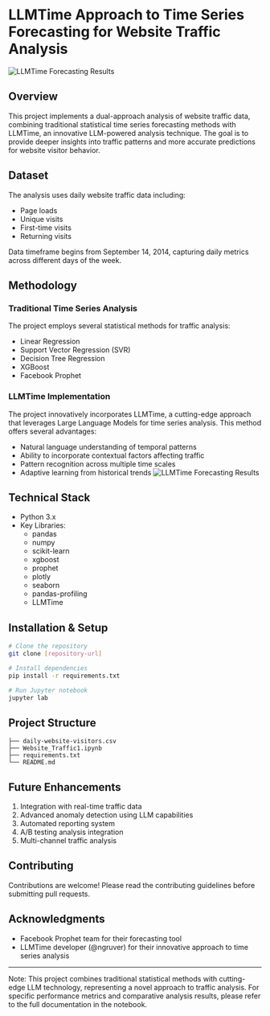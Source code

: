 # LLMTime Approach to Time Series Forecasting for Website Traffic Analysis
![LLMTime Forecasting Results](https://drive.google.com/uc?export=view&id=1SXxyoYYdJ88BgbHiRUM3im6UzrWHEpOy)

## Overview
This project implements a dual-approach analysis of website traffic data, combining traditional statistical time series forecasting methods with LLMTime, an innovative LLM-powered analysis technique. The goal is to provide deeper insights into traffic patterns and more accurate predictions for website visitor behavior.

## Dataset
The analysis uses daily website traffic data including:
- Page loads
- Unique visits
- First-time visits
- Returning visits

Data timeframe begins from September 14, 2014, capturing daily metrics across different days of the week.

## Methodology

### Traditional Time Series Analysis
The project employs several statistical methods for traffic analysis:
- Linear Regression
- Support Vector Regression (SVR)
- Decision Tree Regression
- XGBoost
- Facebook Prophet

### LLMTime Implementation
The project innovatively incorporates LLMTime, a cutting-edge approach that leverages Large Language Models for time series analysis. This method offers several advantages:
- Natural language understanding of temporal patterns
- Ability to incorporate contextual factors affecting traffic
- Pattern recognition across multiple time scales
- Adaptive learning from historical trends
![LLMTime Forecasting Results](https://drive.google.com/uc?export=view&id=1SXxyoYYdJ88BgbHiRUM3im6UzrWHEpOy)

## Technical Stack
- Python 3.x
- Key Libraries:
  - pandas
  - numpy
  - scikit-learn
  - xgboost
  - prophet
  - plotly
  - seaborn
  - pandas-profiling
  - LLMTime

## Installation & Setup
```bash
# Clone the repository
git clone [repository-url]

# Install dependencies
pip install -r requirements.txt

# Run Jupyter notebook
jupyter lab
```

## Project Structure
```
├── daily-website-visitors.csv
├── Website_Traffic1.ipynb
├── requirements.txt
└── README.md
```

## Future Enhancements
1. Integration with real-time traffic data
2. Advanced anomaly detection using LLM capabilities
3. Automated reporting system
4. A/B testing analysis integration
5. Multi-channel traffic analysis

## Contributing
Contributions are welcome! Please read the contributing guidelines before submitting pull requests.

## Acknowledgments
- Facebook Prophet team for their forecasting tool
- LLMTime developer (@ngruver) for their innovative approach to time series analysis

---
Note: This project combines traditional statistical methods with cutting-edge LLM technology, representing a novel approach to traffic analysis. For specific performance metrics and comparative analysis results, please refer to the full documentation in the notebook.
